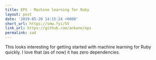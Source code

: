 ```yaml
---
title: EPS - Machine learning for Ruby
layout: post
date: '2019-05-20 14:15:24 +0000'
short_url: https://smw.fyi/5V
link_url: https://github.com/ankane/eps
permalink: sa4
---
```

This looks interesting for getting started with machine learning for Ruby quickly. I love that (as of now) it has zero dependencies.
